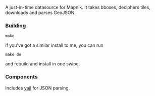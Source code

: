 A just-in-time datasource for Mapnik. It takes bboxes,
deciphers tiles, downloads and parses GeoJSON.

### Building

    make

if you've got a similar install to me, you can run

    make do

and rebuild and install in one swipe.

### Components

Includes [yajl](http://lloyd.github.com/yajl/) for
JSON parsing.
